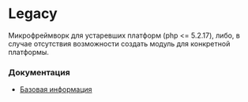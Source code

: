 Legacy
======

Микрофреймворк для устаревших платформ (php <= 5.2.17), либо, в случае отсутствия
возможности создать модуль для конкретной платформы.

### Документация

* [Базовая информация](https://github.com/retailcrm/legacy/wiki/%D0%91%D0%B0%D0%B7%D0%BE%D0%B2%D0%B0%D1%8F-%D0%B8%D0%BD%D1%84%D0%BE%D1%80%D0%BC%D0%B0%D1%86%D0%B8%D1%8F)


